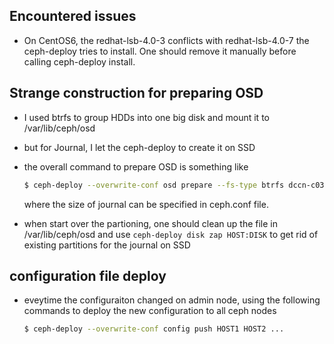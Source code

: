 ## Encountered issues

 - On CentOS6, the redhat-lsb-4.0-3 conflicts with redhat-lsb-4.0-7 the ceph-deploy tries to install. One should remove it manually before calling ceph-deploy install.

## Strange construction for preparing OSD

 - I used btrfs to group HDDs into one big disk and mount it to /var/lib/ceph/osd
 - but for Journal, I let the ceph-deploy to create it on SSD
 - the overall command to prepare OSD is something like

   ```bash
   $ ceph-deploy --overwrite-conf osd prepare --fs-type btrfs dccn-c035:/var/lib/ceph/osd:/dev/sdb
   ```

   where the size of journal can be specified in ceph.conf file.

 - when start over the partioning, one should clean up the file in /var/lib/ceph/osd and use `ceph-deploy disk zap HOST:DISK` to get rid of existing partitions for the journal on SSD

## configuration file deploy

 - eveytime the configuraiton changed on admin node, using the following commands to deploy the new configuration to all ceph nodes

   ```bash
   $ ceph-deploy --overwrite-conf config push HOST1 HOST2 ...
   ```
